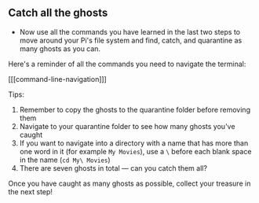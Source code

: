 ## Catch all the ghosts

+ Now use all the commands you have learned in the last two steps to move around your Pi's file system and find, catch, and quarantine as many ghosts as you can.

Here's a reminder of all the commands you need to navigate the terminal:

[[[command-line-navigation]]]

Tips:
1. Remember to copy the ghosts to the quarantine folder before removing them
1. Navigate to your quarantine folder to see how many ghosts you've caught
1. If you want to navigate into a directory with a name that has more than one word in it (for example `My Movies`), use a `\` before each blank space in the name (`cd My\ Movies`)
1. There are seven ghosts in total — can you catch them all?

Once you have caught as many ghosts as possible, collect your treasure in the next step!

